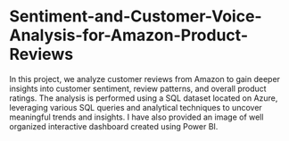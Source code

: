 # Sentiment-and-Customer-Voice-Analysis-for-Amazon-Product-Reviews
In this project, we analyze customer reviews from Amazon to gain deeper insights into customer sentiment, review patterns, and overall product ratings. The analysis is performed using a SQL dataset located on Azure, leveraging various SQL queries and analytical techniques to uncover meaningful trends and insights. 
I have also provided an image of well organized interactive dashboard created using Power BI.
